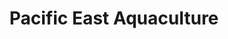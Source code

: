 ---
title: "Pacific East Aquaculture"
url: /mardela-springs/pacific-east-aquaculture/
shop: Tiere
---